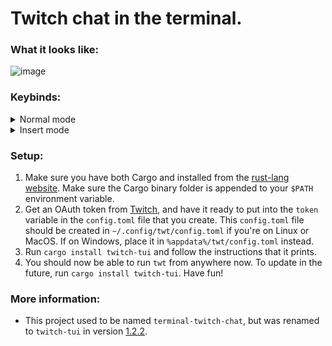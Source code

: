# Twitch chat in the terminal.

### What it looks like:

![image](https://user-images.githubusercontent.com/15021300/133889088-7ec17848-b6c2-4e80-8dea-47f4b5b9553a.png)

### Keybinds:
<details>
  <summary>Normal mode</summary>

  | Key   | Description                                                                                          |
  |-------|------------------------------------------------------------------------------------------------------|
  | `c`   | Go to the chat window chat.                                                                          |
  | `i`   | Enter insert mode for sending messages. Exit this mode with `Esc`.                                   |
  | `?`   | Have the keybinds window appear.                                                                     |
  | `q`   | Quit out of the entire application.                                                                  |
  | `Esc` | Exits out of layered windows, such as going from insert mode, to normal, to exiting the application. |


</details>

<details>
  <summary>Insert mode</summary>

  | Key        | Description                                                 |
  |------------|-------------------------------------------------------------|
  | `Ctrl + w` | Cuts a single word (from the cursor to the next whitespace) |
  | `Ctrl + u` | Cuts the entire line                                        |
  | `Ctrl + f` | Move cursor to the right                                    |
  | `Ctrl + b` | Move cursor to the left                                     |
  | `Ctrl + a` | Move cursor to the start                                    |
  | `Ctrl + e` | Move cursor to the end                                      |
  | `Alt + f`  | Move to the end of the next word                            |
  | `Alt + b`  | Move to the start of the previous word                      |
  | `Ctrl + t` | Swap previous item with current item                        |
  | `Alt + t`  | Swap previous word with current word                        |
  | `Ctrl + u` | Remove everything before the cursor                         |
  | `Ctrl + k` | Remove everything after the cursor                          |
  | `Ctrl + w` | Remove the previous word                                    |
  | `Ctrl + d` | Remove item to the right                                    |
  | `Esc`      | Drop back to previous window layer                          |

</details>


### Setup:

1. Make sure you have both Cargo and installed from the [rust-lang website](https://www.rust-lang.org/learn/get-started). Make sure the Cargo binary folder is appended to your `$PATH` environment variable.
2. Get an OAuth token from [Twitch](https://twitchapps.com/tmi/), and have it ready to put into the `token` variable in the `config.toml` file that you create. This `config.toml` file should be created in `~/.config/twt/config.toml` if you're on Linux or MacOS. If on Windows, place it in `%appdata%/twt/config.toml` instead.
3. Run `cargo install twitch-tui` and follow the instructions that it prints.
5. You should now be able to run `twt` from anywhere now. To update in the future, run `cargo install twitch-tui`. Have fun!

### More information:

- This project used to be named `terminal-twitch-chat`, but was renamed to `twitch-tui` in version [1.2.2](https://github.com/Xithrius/twitch-tui/releases/tag/v1.2.2).
